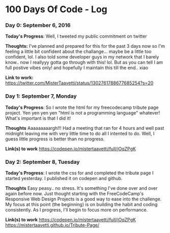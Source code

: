 # 100 Days Of Code - Log

### Day 0: September 6, 2016

**Today's Progress**: Well, I tweeted my public commitment on twitter

**Thoughts:** I've planned and prepared for this for the past 3 days now so I'm feeling a little bit confident about the challange... maybe be a little too confident, lol. I also told some developer guys in my network that I barely know.. now I reallyyy gotta go through with this! lol. But as you can tell I am full postive vibes only! and hopefully I maintain this till the end.. xiao

**Link to work:** https://twitter.com/MisterTaavetti/status/1302761788677685254?s=20



### Day 1: September 7, Monday

**Today's Progress**: So I wrote the html for my freecodecamp tribute page project. Yen yen yen yen "html is not a programming language" whatever! What's important is that I did it!

**Thoughts** Aaaaaaaaargh!!! Had a meeting that ran for 4 hours and well past midnight leaving me with very little time to do all I intented to do. Well, I guess little progress is better than no progress.

**Link(s) to work**
https://codepen.io/mistertaavetti/full/jOqZPgK



### Day 2: September 8, Tuesday

**Today's Progress**: I wrote the css for and completed the tribute page I started yesterday. I published it on codepen and github. 

**Thoughts** Easy peasy.. no stress. It's something I've done over and over again before now. Just thought starting with the FreeCodeCamp's Responsive Web Design Projects is a good way to ease into the challenge. My focus at this point (the beginning) is on building the habit and coding consistently. As I progress, I'll begin to focus more on performance.

**Link(s) to work**
https://codepen.io/mistertaavetti/full/jOqZPgK
https://mistertaavetti.github.io/Tribute-Page/
